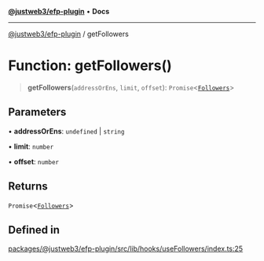 [**@justweb3/efp-plugin**](../README.md) • **Docs**

***

[@justweb3/efp-plugin](../globals.md) / getFollowers

# Function: getFollowers()

> **getFollowers**(`addressOrEns`, `limit`, `offset`): `Promise`\<[`Followers`](../interfaces/Followers.md)\>

## Parameters

• **addressOrEns**: `undefined` \| `string`

• **limit**: `number`

• **offset**: `number`

## Returns

`Promise`\<[`Followers`](../interfaces/Followers.md)\>

## Defined in

[packages/@justweb3/efp-plugin/src/lib/hooks/useFollowers/index.ts:25](https://github.com/JustaName-id/JustaName-sdk/blob/dc845c10af242e3ca87d95ef392516ac0bfa8b95/packages/@justweb3/efp-plugin/src/lib/hooks/useFollowers/index.ts#L25)

